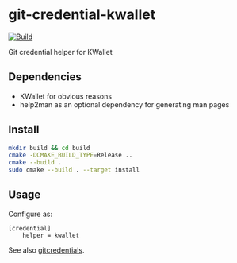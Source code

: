 # git-credential-kwallet
[![Build](https://github.com/Templar-von-Midgard/git-credential-kwallet/actions/workflows/build.yml/badge.svg)](https://github.com/Templar-von-Midgard/git-credential-kwallet/actions/workflows/build.yml)

Git credential helper for KWallet

## Dependencies
* KWallet for obvious reasons
* help2man as an optional dependency for generating man pages

## Install
```bash
mkdir build && cd build
cmake -DCMAKE_BUILD_TYPE=Release ..
cmake --build .
sudo cmake --build . --target install
```

## Usage
Configure as:
```
[credential]
    helper = kwallet
```
See also [gitcredentials](https://git-scm.com/docs/gitcredentials).
